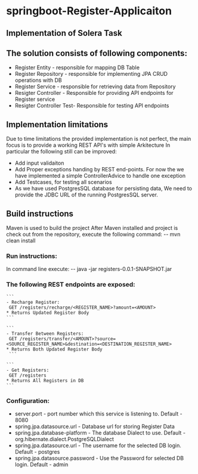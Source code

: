 # springboot-Register-Applicaiton
## Implementation of Solera Task

## The solution consists of following components:
- Register Entity - responsible for mapping DB Table
- Register Repository - responsible for implementing JPA CRUD operations with DB
- Register Service - responsible for retrieving data from Repository
- Resigter Controller - Responsible for providing API endpoints for Register service
- Resigter Controller Test- Responsible for testing API endpoints

## Implementation limitations
Due to time limitations the provided implementation is not perfect, the main focus is to 
provide a working REST API's with simple Arkitecture
In particular the following still can be improved:
- Add input validaiton
- Add Proper exceptions handing by REST end-points. For now the we have implemented a simple ControllerAdvice to handle one exception
- Add Testcases, for testing all scenarios
- As we have used PostgresSQL database for persisting data, We need to provide the JDBC URL of the running PostgresSQL server.

## Build instructions
Maven is used to build the project
After Maven installed and project is check out from the repository, execute the following command:
-- mvn clean install

### Run instructions:
In command line execute:
-- java -jar registers-0.0.1-SNAPSHOT.jar

### The following REST endpoints are exposed:
    
    ```
    - Recharge Register:
     GET /registers/recharge/<REGISTER_NAME>?amount=<AMOUNT>
    * Returns Updated Register Body
    ```
    
    ```
    - Transfer Between Registers:
     GET /registers/transfer/<AMOUNT>?source=<SOURCE_REGISTER_NAME>&destination=<DESTINATION_REGISTER_NAME>
    * Returns Both Updated Register Body
     ```

    ```
    - Get Registers:
     GET /registers
    * Returns All Registers in DB
    ```

### Configuration:
- server.port - port number which this service is listening to. Default - 8080
- spring.jpa.datasource.url - Database url for storing Register Data
- spring.jpa.database-platform - The database Dialect to use. Default - org.hibernate.dialect.PostgreSQLDialect
- spring.jpa.datasource.url - The username for the selected DB login. Default - postgres   
- spring.jpa.datasource.password - Use the Password for selected DB login. Default - admin